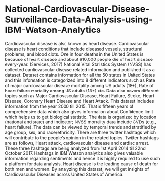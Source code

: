 # National-Cardiovascular-Disease-Surveillance-Data-Analysis-using-IBM-Watson-Analytics
Cardiovascular disease is also known as heart disease. Cardiovascular disease is heart conditions that include diseased vessels, structural problems, and blood clots. One in four deaths in the United States is because of heart disease and about 610,000 people die of heart disease every-year. (Services, 2017) National Vital Statistics System (NVSS) has collected cardiovascular disease related information and published it as a dataset. Dataset contains information for all the 50 states in United States and this information is categorized into 8 different indicators such as Rate of major cardiovascular disease mortality among US adults (18+), Rate of heart failure mortality among US adults (18+) etc. 
Data also covers different topics such as Major Cardiovascular Disease, Heart Failure, Stroke, Heart Disease, Coronary Heart Disease and Heart Attack. This dataset includes information from the year 2000 till 2015. That is fifteen years of comprehensive data which also gives information about Confidence limit which helps us to get biological statistic. The data is organized by location (national and state) and indicator; NVSS mortality data include CVDs (e.g., heart failure). The data can be viewed by temporal trends and stratified by age group, sex, and race/ethnicity.
There are three twitter hashtags which will contribute to the people’s opinion in the related topics. Twitter hashtags are as follows, Heart attack, cardiovascular disease and cardiac arrest. These three hashtags are being analyzed from 1st April 2014 till 22nd October 2017. Hashtags in IBM Watson analytics also gives valuable information regarding sentiments and hence it is highly required to use such a platform for data analysis. Heart disease is the leading cause of death for both men and women. By analyzing this dataset, we will get insights of Cardiovascular Diseases across United States of America. 
